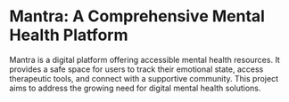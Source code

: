 # Mantra: A Comprehensive Mental Health Platform

Mantra is a digital platform offering accessible mental health resources. It provides a safe space for users to track their emotional state, access therapeutic tools, and connect with a supportive community. This project aims to address the growing need for digital mental health solutions.
